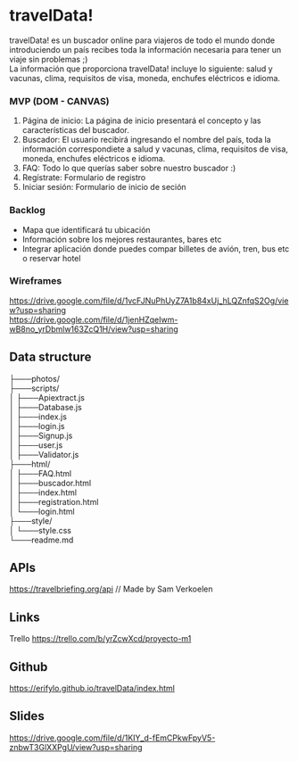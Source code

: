 # travelData!

travelData! es un buscador online para viajeros de todo el mundo donde introduciendo un país recibes toda la información necesaria para tener un viaje sin problemas ;) <br>
La información que proporciona travelData! incluye lo siguiente: salud y vacunas, clima, requisitos de visa, moneda, enchufes eléctricos e idioma.


### MVP (DOM - CANVAS)
<ol>

<li>Página de inicio: La página de inicio presentará el concepto y las características del buscador. </li>
<li>Buscador: El usuario recibirá ingresando el nombre del país, toda la información correspondiete a salud y vacunas, clima, requisitos de visa, moneda, enchufes eléctricos e idioma.
<li>FAQ: Todo lo que querías saber sobre nuestro buscador :) </li>
<li>Regístrate: Formulario de registro </li>
<li>Iniciar sesión: Formulario de inicio de seción </li>

</ol>	


### Backlog

<ul>
<li>Mapa que identificará tu ubicación  </li>
<li>Información sobre los mejores restaurantes, bares etc </li>
<li>Integrar aplicación donde puedes compar billetes de avión, tren, bus etc o reservar hotel</li>
</ul>

### Wireframes
https://drive.google.com/file/d/1vcFJNuPhUyZ7A1b84xUj_hLQZnfqS2Og/view?usp=sharing <br>
https://drive.google.com/file/d/1jenHZqeIwm-wB8no_yrDbmlw163ZcQ1H/view?usp=sharing

## Data structure
├───photos/  <br/>
├───scripts/ <br/>
│   ├───Apiextract.js <br/>
│   ├───Database.js <br/>
│   ├───index.js<br/>
│   ├───login.js <br/>
│   ├───Signup.js <br/>
│   ├───user.js <br/>
│   ├───Validator.js <br/>
├───html/ <br/>
│   ├───FAQ.html <br/>
│   ├───buscador.html <br/>
│   ├───index.html <br/>
│   ├───registration.html <br/>
│   └───login.html <br/>
├───style/ <br/>
│   └───style.css <br/>
└───readme.md <br/>


## APIs
https://travelbriefing.org/api // Made by Sam Verkoelen

## Links
Trello 
https://trello.com/b/yrZcwXcd/proyecto-m1

## Github
https://erifylo.github.io/travelData/index.html

## Slides
https://drive.google.com/file/d/1KIY_d-fEmCPkwFpyV5-znbwT3GlXXPgU/view?usp=sharing